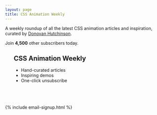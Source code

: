 ```yaml
---
layout: page
title: CSS Animation Weekly
---
```


A weekly roundup of all the latest CSS animation articles and inspiration, curated by [Donovan Hutchinson](https://twitter.com/donovanh).

Join **4,500** other subscribers today.

<div class="callout wow bounceIn">
    <section class="row">
      <section class="six columns">
        <div  style="padding: 0 0 2em 2em">
          <h2>CSS Animation Weekly</h2>
          <ul>
            <li>Hand-curated articles</li>
            <li>Inspiring demos</li>
            <li>One-click unsubscribe</li>
          </ul>
        </div>
      </section>
      <section class="six columns">
        <div style="padding: 2em 0">
          {% include email-signup.html %}
        </div>
      </section>
    </section>
</div>
<!--
## Testimonials 

<section class="container">
  <section class="row">
    <section class="six columns wow fadeIn">
      <section class="quote stacked">
        <div class="quote-person" style="background-image: url(/images/quotes/maile_valentine.jpg);" alt="Maile Valentine"></div>
        <div class="quote-text-container">
          <span class="quote-text">I loved that this course provided context for the samples provided in the lessons. I learned new concepts, as well as where and when to apply the techniques.</span>
          <span class="quotee"><a href="https://twitter.com/mailevalentine">Maile Valentine</a></span>
        </div>
      </section>
    </section>
    <section class="six columns wow fadeIn">
      <section class="quote stacked">
        <div class="quote-person" style="background-image: url(/images/quotes/maile_valentine.jpg);" alt="Maile Valentine"></div>
        <div class="quote-text-container">
          <span class="quote-text">I loved that this course provided context for the samples provided in the lessons. I learned new concepts, as well as where and when to apply the techniques.</span>
          <span class="quotee"><a href="https://twitter.com/mailevalentine">Maile Valentine</a></span>
        </div>
      </section>
    </section>
  </section>
</section>
-->